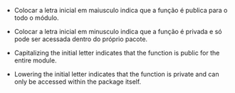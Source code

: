- Colocar a letra inicial em maiusculo indica que a função é publica para o todo o módulo.

- Colocar a letra inicial em minusculo indica que a função é privada e só pode ser acessada dentro do próprio pacote.
  
- Capitalizing the initial letter indicates that the function is public for the entire module.
  
- Lowering the initial letter indicates that the function is private and can only be accessed within the package itself.